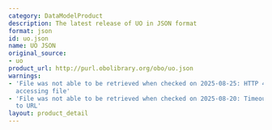 ```yaml
---
category: DataModelProduct
description: The latest release of UO in JSON format
format: json
id: uo.json
name: UO JSON
original_source:
- uo
product_url: http://purl.obolibrary.org/obo/uo.json
warnings:
- 'File was not able to be retrieved when checked on 2025-08-25: HTTP 404 error when
  accessing file'
- 'File was not able to be retrieved when checked on 2025-08-20: Timeout connecting
  to URL'
layout: product_detail
---
```


